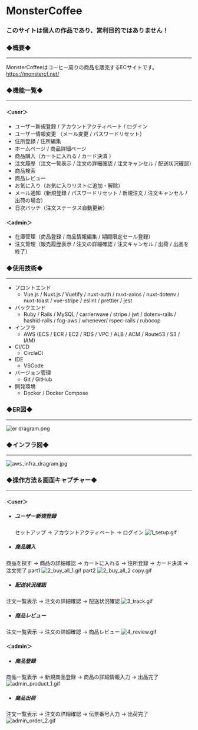 # MonsterCoffee
### このサイトは個人の作品であり、営利目的ではありません！

### ◆概要◆  
--- 
MonsterCoffeeはコーヒー周りの商品を販売するECサイトです。  
https://monstercf.net/

### ◆機能一覧◆  
--- 
#### ＜user＞  
- ユーザー新規登録 / アカウントアクティベート / ログイン
- ユーザー情報変更 （メール変更 / パスワードリセット）
- 住所登録 / 住所編集　
- ホームページ / 商品詳細ページ
- 商品購入（カートに入れる / カード決済 ）
- 注文履歴（注文一覧表示 / 注文の詳細確認 / 注文キャンセル / 配送状況確認）
- 商品検索
- 商品レビュー
- お気に入り（お気に入りリストに追加・解除）
- メール通知（新規登録 / パスワードリセット / 新規注文 / 注文キャンセル / 出荷の場合）
- 日次バッチ（注文ステータス自動更新）  

#### ＜admin＞
- 在庫管理（商品登録 / 商品情報編集 / 期間限定セール登録）
- 注文管理（販売履歴表示 / 注文の詳細確認 / 注文キャンセル / 出荷 / 出品を終了）

### ◆使用技術◆
--- 
- フロントエンド
    - Vue.js / Nuxt.js / Vuetify / nuxt-auth / nuxt-axios / nuxt-dotenv / nuxt-toast / vue-stripe / eslint / prettier / jest
- バックエンド
    - Ruby / Rails / MySQL / carrierwave / stripe / jwt / dotenv-rails / hashid-rails / fog-aws / whenever/ rspec-rails / rubocop
- インフラ
    - AWS (ECS / ECR / EC2 / RDS / VPC / ALB / ACM / Route53 / S3 / IAM)
- CI/CD
    - CircleCI
- IDE
    - VSCode
- バージョン管理
    - Git / GitHub
- 開発環境
    - Docker / Docker Compose

### ◆ER図◆  
--- 
![er dragram.png](https://s2.loli.net/2022/08/03/PsdnzNhatOvMcGQ.png)

### ◆インフラ図◆  
--- 
![aws_infra_dragram.jpg](https://s2.loli.net/2022/08/03/5hFKWkIN14OYxTt.jpg)

### ◆操作方法＆画面キャプチャー◆  
--- 
#### ＜user＞  
- ##### ユーザー新規登録
  セットアップ → アカウントアクティベート → ログイン
  ![1_setup.gif](https://s2.loli.net/2022/08/06/bHF4auAznDUoV3J.gif)

-  ##### 商品購入
  商品を探す → 商品の詳細確認 → カートに入れる → 住所登録 → カード決済 → 注文完了
  part1
  ![2_buy_all_1.gif](https://s2.loli.net/2022/08/06/XzJuPLhgGBOdx5R.gif)
  part2
 ![2_buy_all_2 copy.gif](https://s2.loli.net/2022/08/06/WCbUfvNLMJhYj8V.gif)

-  ##### 配送状況確認
注文一覧表示 → 注文の詳細確認 → 配送状況確認
![3_track.gif](https://s2.loli.net/2022/08/06/MbPADwxoZ96Ws8O.gif)

-  ##### 商品レビュー
注文一覧表示 → 注文の詳細確認 → 商品レビュー
  ![4_review.gif](https://s2.loli.net/2022/08/06/gGlz3MUx7oNKmZA.gif)
  
#### ＜admin＞
-  ##### 商品登録
商品一覧表示 → 新規商品登録 → 商品の詳細情報入力 → 出品完了
![admin_product_1.gif](https://s2.loli.net/2022/08/06/pBjH2Y4WKX6vhTi.gif)

-  ##### 商品出荷
注文一覧表示 → 注文の詳細確認 → 伝票番号入力 → 出荷完了
![admin_order_2.gif](https://s2.loli.net/2022/08/06/n3PsCxOwGmRFpZS.gif)


